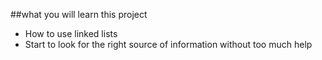 ##what you will learn this project

* How to use linked lists
* Start to look for the right source of information without too much help